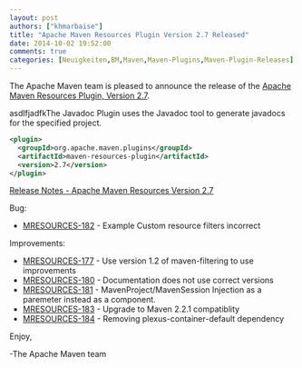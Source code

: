 ```yaml
---
layout: post
authors: ["khmarbaise"]
title: "Apache Maven Resources Plugin Version 2.7 Released"
date: 2014-10-02 19:52:00
comments: true
categories: [Neuigkeiten,BM,Maven,Maven-Plugins,Maven-Plugin-Releases]
---
```

The Apache Maven team is pleased to announce the release of the 
[Apache Maven Resources Plugin, Version 2.7](https://maven.apache.org/plugins/maven-resources-plugin).

asdlfjadfkThe Javadoc Plugin uses the Javadoc tool to generate javadocs for the specified project.

```xml
<plugin>
  <groupId>org.apache.maven.plugins</groupId>
  <artifactId>maven-resources-plugin</artifactId>
  <version>2.7</version>
</plugin>
```

<!-- more -->

[Release Notes - Apache Maven Resources Version 2.7](http://jira.codehaus.org/secure/ReleaseNote.jspa?projectId=11145&version=18645)


Bug:

 * [MRESOURCES-182](https://issues.apache.org/jira/browse/MRESOURCES-182) - Example Custom resource filters incorrect

Improvements:

 * [MRESOURCES-177](https://issues.apache.org/jira/browse/MRESOURCES-177) - Use version 1.2 of maven-filtering to use improvements
 * [MRESOURCES-180](https://issues.apache.org/jira/browse/MRESOURCES-180) - Documentation does not use correct versions
 * [MRESOURCES-181](https://issues.apache.org/jira/browse/MRESOURCES-181) - MavenProject/MavenSession Injection as a paremeter instead as a component.
 * [MRESOURCES-183](https://issues.apache.org/jira/browse/MRESOURCES-183) - Upgrade to Maven 2.2.1 compatiblity
 * [MRESOURCES-184](https://issues.apache.org/jira/browse/MRESOURCES-184) - Removing plexus-container-default dependency


Enjoy,

-The Apache Maven team
